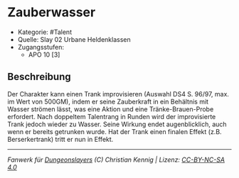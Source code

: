 <!---
Dies ist ein Fanwerk für DUNGEONSLAYERS (C) von Christian Kennig

Quellen:      [Slay 02 Urbane Heldenklassen](https://www.f-space.de/ds4/downloads.html)
              [Talentbeschreibungen](https://www.f-space.de/ds4/tools-talentcards.html)
License:      [CC-BY-NC-SA 4.0](https://creativecommons.org/licenses/by-nc-sa/4.0/deed.de)
Richtlinien:  [Fanwerkrichtlinien](https://www.dungeonslayers.net/fanwerk-richtlinien/)
Autor:        Zauberlehrling
-->

  
# Zauberwasser  
- Kategorie: #Talent  
- Quelle: Slay 02 Urbane Heldenklassen  
- Zugangsstufen:  
  - APO 10 [3]  

## Beschreibung  
Der Charakter kann einen Trank improvisieren (Auswahl DS4 S. 96/97, max. im Wert von 500GM), indem er seine Zauberkraft in ein Behältnis mit Wasser strömen lässt, was eine Aktion und eine Tränke-Brauen-Probe erfordert. Nach doppeltem Talentrang in Runden wird der improvisierte Trank jedoch wieder zu Wasser. Seine Wirkung endet augenblicklich, auch wenn er bereits getrunken wurde. Hat der Trank einen finalen Effekt (z.B. Berserkertrank) tritt er nun in Effekt.


___  
*Fanwerk für [Dungeonslayers](https://www.dungeonslayers.net/) (C) Christian Kennig | Lizenz: [CC-BY-NC-SA 4.0](https://creativecommons.org/licenses/by-nc-sa/4.0/deed.de)*  